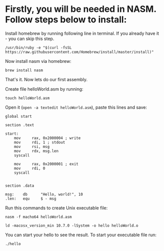 # Firstly, you will be needed in NASM. Follow steps below to install:

Install homebrew by running following line in terminal. 
If you already have it - you can skip this step.
```
/usr/bin/ruby -e "$(curl -fsSL https://raw.githubusercontent.com/Homebrew/install/master/install)"
```

Now install nasm via homebrew:
```
brew install nasm
```

That's it. Now lets do our first assembly.

Create file helloWorld.asm by running:
```
touch helloWorld.asm
```

Open it (```open -a textedit helloWorld.asm```), paste this lines and save:
```
global start

section .text

start:
    mov     rax, 0x2000004 ; write
    mov     rdi, 1 ; stdout
    mov     rsi, msg
    mov     rdx, msg.len
    syscall

    mov     rax, 0x2000001 ; exit
    mov     rdi, 0
    syscall


section .data

msg:    db      "Hello, world!", 10
.len:   equ     $ - msg
```

Run this commands to create Unix executable file:
```
nasm -f macho64 helloWorld.asm

ld -macosx_version_min 10.7.0 -lSystem -o hello helloWorld.o
```

You can start your hello to see the result. To start your executable file run:
```
./hello
```
